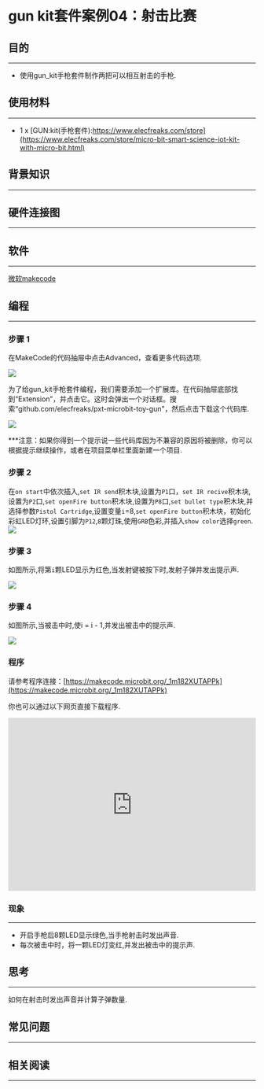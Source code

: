 # gun kit套件案例04：射击比赛

## 目的
---

- 使用gun_kit手枪套件制作两把可以相互射击的手枪.

## 使用材料
---

- 1 x [GUN:kit(手枪套件):https://www.elecfreaks.com/store](https://www.elecfreaks.com/store/micro-bit-smart-science-iot-kit-with-micro-bit.html)

## 背景知识
---
## 硬件连接图
---

## 软件
---

[微软makecode](https://makecode.microbit.org/#)

## 编程
---

### 步骤 1
在MakeCode的代码抽屉中点击Advanced，查看更多代码选项.

![](https://raw.githubusercontent.com/elecfreaks/learn-cn/master/microbitKit/gun_kit/images/case_03_02.png)

为了给gun_kit手枪套件编程，我们需要添加一个扩展库。在代码抽屉底部找到“Extension”，并点击它。这时会弹出一个对话框。搜索“github.com/elecfreaks/pxt-microbit-toy-gun"，然后点击下载这个代码库.

![](https://raw.githubusercontent.com/elecfreaks/learn-cn/master/microbitKit/gun_kit/images/case_01_03.png)

***注意：如果你得到一个提示说一些代码库因为不兼容的原因将被删除，你可以根据提示继续操作，或者在项目菜单栏里面新建一个项目.
### 步骤 2

在`on start`中依次插入,`set IR send`积木块,设置为`P1`口，`set IR recive`积木块,设置为`P2`口,`set openFire button`积木块,设置为`P8`口,`set bullet type`积木块,并选择参数`Pistol Cartridge`,设置变量`i`=8,`set openFire button`积木块，初始化彩虹LED灯环,设置引脚为`P12`,`8`颗灯珠,使用`GRB`色彩,并插入`show color`选择`green`.
![](https://raw.githubusercontent.com/elecfreaks/learn-cn/master/microbitKit/gun_kit/images/case_04_04.png)


### 步骤 3

如图所示,将第`i`颗LED显示为红色,当发射键被按下时,发射子弹并发出提示声.

![](https://raw.githubusercontent.com/elecfreaks/learn-cn/master/microbitKit/gun_kit/images/case_04_05.png)


### 步骤 4

如图所示,当被击中时,使i = i - 1,并发出被击中的提示声.

![](https://raw.githubusercontent.com/elecfreaks/learn-cn/master/microbitKit/gun_kit/images/case_04_06.png)
### 程序

请参考程序连接：[https://makecode.microbit.org/_1m182XUTAPPk](https://makecode.microbit.org/_1m182XUTAPPk)

你也可以通过以下网页直接下载程序.

<div style="position:relative;height:0;padding-bottom:70%;overflow:hidden;"><iframe style="position:absolute;top:0;left:0;width:100%;height:100%;" src="https://makecode.microbit.org/#pub:_1m182XUTAPPk]" frameborder="0" sandbox="allow-popups allow-forms allow-scripts allow-same-origin"></iframe></div>  

### 现象
---
- 开启手枪后8颗LED显示绿色,当手枪射击时发出声音.
- 每次被击中时，将一颗LED灯变红,并发出被击中的提示声.
## 思考
---
如何在射击时发出声音并计算子弹数量.

## 常见问题
---
## 相关阅读  
---
